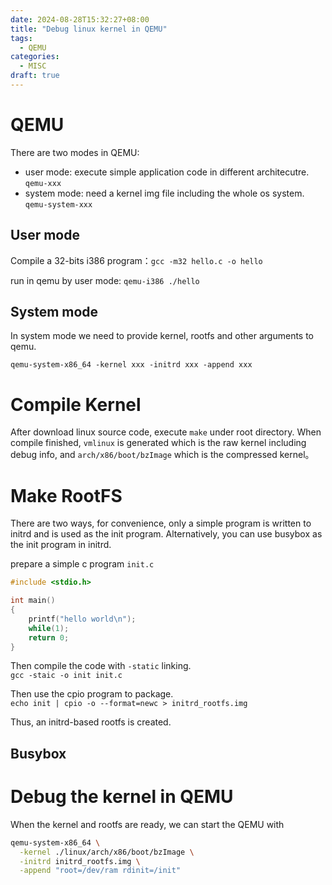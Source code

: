 ```yaml
---
date: 2024-08-28T15:32:27+08:00
title: "Debug linux kernel in QEMU"
tags:
  - QEMU
categories:
  - MISC
draft: true
---
```


# QEMU

There are two modes in QEMU:

- user mode: execute simple application code in different architecutre. `qemu-xxx`
- system mode: need a kernel img file including the whole os system. `qemu-system-xxx`

## User mode

Compile a 32-bits i386 program：`gcc -m32 hello.c -o hello`

run in qemu by user mode: `qemu-i386 ./hello`

## System mode

In system mode we need to provide kernel, rootfs and other arguments to qemu.

`qemu-system-x86_64 -kernel xxx -initrd xxx -append xxx`

# Compile Kernel

After download linux source code, execute `make` under root directory. When compile finished, `vmlinux` is generated which is the raw kernel including debug info, and `arch/x86/boot/bzImage` which is the compressed kernel。

# Make RootFS

There are two ways, for convenience, only a simple program is written to initrd and is used as the init program. Alternatively, you can use busybox as the init program in initrd.

prepare a simple c program `init.c`

```c
#include <stdio.h>

int main()
{
	printf("hello world\n");
	while(1);
	return 0;
}
```

Then compile the code with `-static` linking.  
`gcc -staic -o init init.c`

Then use the cpio program to package.  
`echo init | cpio -o --format=newc > initrd_rootfs.img`

Thus, an initrd-based rootfs is created.

## Busybox

# Debug the kernel in QEMU

When the kernel and rootfs are ready, we can start the QEMU with

```sh
qemu-system-x86_64 \
  -kernel ./linux/arch/x86/boot/bzImage \
  -initrd initrd_rootfs.img \
  -append "root=/dev/ram rdinit=/init"
```
